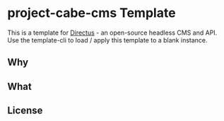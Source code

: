 # project-cabe-cms Template

This is a template for [Directus](https://directus.io/) - an open-source headless CMS and API. Use the template-cli to load / apply this template to a blank instance.

## Why

## What

## License

